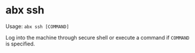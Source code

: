 # abx ssh

Usage: `abx ssh [COMMAND]`

Log into the machine through secure shell or
execute a command if `COMMAND` is specified.
